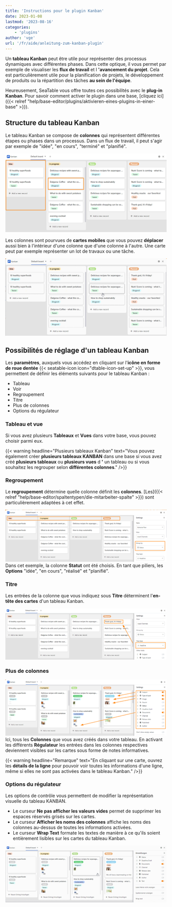 ```yaml
---
title: 'Instructions pour le plugin Kanban'
date: 2023-01-08
lastmod: '2023-08-16'
categories:
    - 'plugins'
author: 'vge'
url: '/fr/aide/anleitung-zum-kanban-plugin'
---
```


Un **tableau Kanban** peut être utile pour représenter des processus dynamiques avec différentes phases. Dans cette optique, il vous permet par exemple de visualiser les **flux de travail** et l **'avancement du projet**. Cela est particulièrement utile pour la planification de projets, le développement de produits ou la répartition des tâches **au sein de l'équipe**.

Heureusement, SeaTable vous offre toutes ces possibilités avec le **plug-in Kanban**. Pour savoir comment activer le plugin dans une base, [cliquez ici]({{< relref "help/base-editor/plugins/aktivieren-eines-plugins-in-einer-base" >}}).

## Structure du tableau Kanban

Le tableau Kanban se compose de **colonnes** qui représentent différentes étapes ou phases dans un processus. Dans un flux de travail, il peut s'agir par exemple de "idée", "en cours", "terminé" et "planifié".

![Plugin Kanban](images/Kanban.png)

Les colonnes sont pourvues de **cartes mobiles** que vous pouvez **déplacer** aussi bien à l'intérieur d'une colonne que d'une colonne à l'autre. Une carte peut par exemple représenter un lot de travaux ou une tâche.

![Déplacements Kanban](images/kanban.gif)

## Possibilités de réglage d'un tableau Kanban

Les **paramètres**, auxquels vous accédez en cliquant sur l'**icône en forme de roue dentée** {{< seatable-icon icon="dtable-icon-set-up" >}}, vous permettent de définir les éléments suivants pour le tableau Kanban :

- Tableau
- Voir
- Regroupement
- Titre
- Plus de colonnes
- Options du régulateur

### Tableau et vue

Si vous avez plusieurs **Tableaux** et **Vues** dans votre base, vous pouvez choisir parmi eux.

{{< warning  headline="Plusieurs tableaux Kanban"  text="Vous pouvez également créer **plusieurs tableaux KANBAN** dans une base si vous avez créé **plusieurs tableaux** ou **plusieurs vues** d **'** un tableau ou si vous souhaitez les regrouper selon **différentes colonnes**." />}}

### Regroupement

Le **regroupement** détermine quelle colonne définit les **colonnes**. [Les]({{< relref "help/base-editor/spaltentypen/die-mitarbeiter-spalte" >}}) sont particulièrement adaptées à cet effet.

![Colonnes du plug-in Kanban](images/Saeulen.png)  
Dans cet exemple, la colonne **Statut** ont été choisis. En tant que piliers, les **Options** "idée", "en cours", "réalisé" et "planifié".

### Titre

Les entrées de la colonne que vous indiquez sous **Titre** déterminent l'**en-tête des cartes** d'un tableau Kanban.

![Titre du plugin Kanban](images/titel-kanban.png)

### Plus de colonnes

![Plugin Kanban autres réglagesne](images/weitere-einsellungen-kanban.png)  
Ici, tous les **Colonnes** que vous avez créés dans votre tableau. En activant les différents **Régulateur** les entrées dans les colonnes respectives deviennent visibles sur les cartes sous forme de notes informatives.

{{< warning  headline="Remarque"  text="En cliquant sur une carte, ouvrez les **détails de la ligne** pour pouvoir voir toutes les informations d'une ligne, même si elles ne sont pas activées dans le tableau Kanban." />}}

### Options du régulateur

Les options de contrôle vous permettent de modifier la représentation visuelle du tableau KANBAN.

- Le curseur **Ne pas afficher les valeurs vides** permet de supprimer les espaces réservés grisés sur les cartes.
- Le curseur **Afficher les noms des colonnes** affiche les noms des colonnes au-dessus de toutes les informations activées.
- Le curseur **Wrap Text** formate les textes de manière à ce qu'ils soient entièrement lisibles sur les cartes du tableau Kanban.

![Options de règles du plug-in Kanban](images/regleroptionen-kanban.gif)
